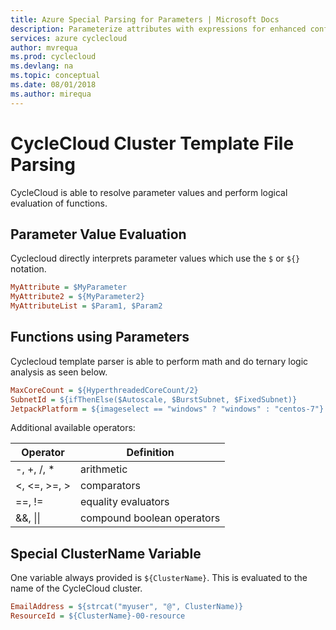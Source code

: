 ```yaml
---
title: Azure Special Parsing for Parameters | Microsoft Docs
description: Parameterize attributes with expressions for enhanced configurability.
services: azure cyclecloud
author: mvrequa
ms.prod: cyclecloud
ms.devlang: na
ms.topic: conceptual
ms.date: 08/01/2018
ms.author: mirequa
---
```


# CycleCloud Cluster Template File Parsing

CycleCloud is able to resolve parameter values and perform logical evaluation
of functions.

## Parameter Value Evaluation

Cyclecloud directly interprets parameter values which use the `$` or `${}` notation.

```ini
MyAttribute = $MyParameter
MyAttribute2 = ${MyParameter2}
MyAttributeList = $Param1, $Param2 
```

## Functions using Parameters

Cyclecloud template parser is able to perform math and do ternary logic analysis
as seen below.

```ini
MaxCoreCount = ${HyperthreadedCoreCount/2}
SubnetId = ${ifThenElse($Autoscale, $BurstSubnet, $FixedSubnet)}
JetpackPlatform = ${imageselect == "windows" ? "windows" : "centos-7"}
```

Additional available operators:

Operator | Definition
------ | ----------
-, +, /, * | arithmetic
<, <=, >=, > | comparators
==, != | equality evaluators
&&, \|\| | compound boolean operators

## Special ClusterName Variable

One variable always provided is `${ClusterName}`. This is evaluated to the name
of the CycleCloud cluster.

```ini
EmailAddress = ${strcat("myuser", "@", ClusterName)}
ResourceId = ${ClusterName}-00-resource
```
